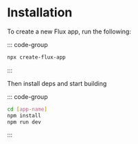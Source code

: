# Installation

To create a new Flux app, run the following:

::: code-group

```bash [npm]
npx create-flux-app
```

:::

Then install deps and start building

::: code-group

```bash [npm]
cd [app-name]
npm install
npm run dev
```

:::
